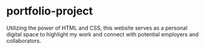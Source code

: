 # portfolio-project
 Utilizing the power of HTML and CSS, this website serves as a personal digital space to highlight my work and connect with potential employers and collaborators.
